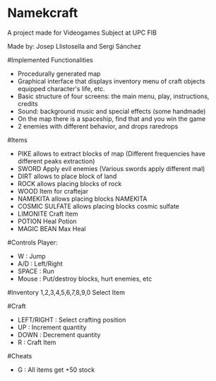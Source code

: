 # Namekcraft

A project made for Videogames Subject at UPC FIB

Made by: Josep Llistosella and Sergi Sánchez

#Implemented Functionalities
- Procedurally generated map
- Graphical interface that displays inventory menu of craft objects equipped character's life, etc.
- Basic structure of four screens: the main menu, play, instructions, credits
- Sound: background music and special effects (some handmade)
- On the map there is a spaceship, find that and you win the game
- 2 enemies with different behavior, and drops raredrops

#Items
    
- PIKE allows to extract blocks of map (Different frequencies have different peaks extraction)
- SWORD Apply evil enemies (Various swords apply different mal)
- DIRT allows to place block of land
- ROCK allows placing blocks of rock
- WOOD Item for craftejar
- NAMEKITA allows placing blocks NAMEKITA
- COSMIC SULFATE allows placing blocks cosmic sulfate
- LIMONITE Craft Item
- POTION Heal Potion 
- MAGIC BEAN Max Heal

#Controls
Player:
- W : Jump
- A/D : Left/Right
- SPACE : Run
- Mouse : Put/destroy blocks, hurt enemies, etc

#Inventory
1,2,3,4,5,6,7,8,9,0  Select Item

#Craft
- LEFT/RIGHT : Select crafting position
- UP : Increment quantity
- DOWN : Decrement quantity
- R : Craft Item

#Cheats
- G : All items get +50 stock

